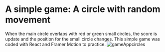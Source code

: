# A simple game: A circle with random movement

When the main circle overlaps with red or green small circles, the score is update and the position for the small circle changes.
This simple game was coded with React and Framer Motion to practice. 
![gameAppcircles](https://github.com/Manulopsan/ReactHooks_with_framer_motion/assets/132192504/14ad5b3e-a7cb-4a0e-82ec-427ac8e1beaf)

